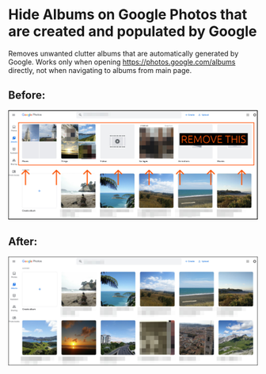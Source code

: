 # Hide Albums on Google Photos that are created and populated by Google

Removes unwanted clutter albums that are automatically generated by Google. Works only when opening https://photos.google.com/albums directly, not when navigating to albums from main page.

## Before:

![before](./pictures/plugin_before.jpg)

## After:

![after](./pictures/plugin_after.jpg)
